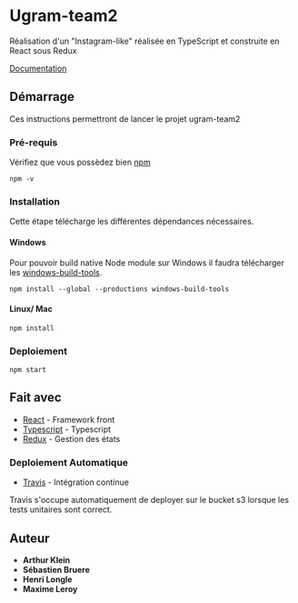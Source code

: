 ﻿# Ugram-team2

Réalisation d'un "Instagram-like" réalisée en TypeScript et construite en React sous Redux

[Documentation](./documentation/DOCUMENTATION.md)

## Démarrage

Ces instructions permettront de lancer le projet ugram-team2

### Pré-requis

Vérifiez que vous possèdez bien [npm](https://github.com/npm/cli) 

```
npm -v
```


### Installation

Cette étape télécharge les différentes dépendances nécessaires.

#### Windows
Pour pouvoir build native Node module sur Windows il faudra télécharger les [windows-build-tools](https://github.com/felixrieseberg/windows-build-tools/blob/master/README.md).

```
npm install --global --productions windows-build-tools
```

#### Linux/ Mac
```
npm install
```


### Deploiement

```
npm start
```

## Fait avec

* [React](https://reactjs.org) - Framework front
* [Typescript](https://www.typescriptlang.org) - Typescript
* [Redux](https://redux.js.org) - Gestion des états

### Deploiement Automatique

* [Travis](https://travis-ci.com/) - Intégration continue

Travis s'occupe automatiquement de deployer sur le bucket s3 lorsque les tests unitaires sont correct.


## Auteur

* **Arthur Klein** 
* **Sébastien Bruere** 
* **Henri Longle** 
* **Maxime Leroy** 
